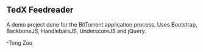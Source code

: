 ## TedX Feedreader

A demo project done for the BitTorrent application process. Uses Bootstrap, BackboneJS, HandlebarsJS, UnderscoreJS and jQuery. 

-Tong Zou